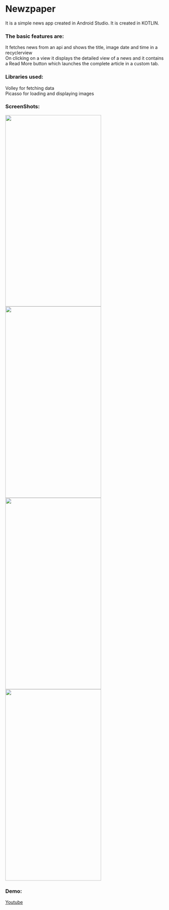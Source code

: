 # Newzpaper

It is a simple news app created in Android Studio.
It is created in KOTLIN.

### The basic features are:
It fetches news from an api and shows the title, image date and time in a recyclerview <br>
On clicking on a view it displays the detailed view of a news and it contains a Read More button which launches the complete article in a custom tab.

### Libraries used:
Volley for fetching data<br>
Picasso for loading and displaying images

### ScreenShots:

<img src="https://user-images.githubusercontent.com/98453503/208641733-cf59866f-90eb-48d5-8093-062fb4c1ebe7.png"  width="300" height="600"><img src="https://user-images.githubusercontent.com/98453503/208641711-2b1121ef-9125-4070-b55c-a757d28ff11c.png"  width="300" height="600">
<img src="https://user-images.githubusercontent.com/98453503/208641721-4dd0e618-486e-4d84-8e0b-51b45ec12499.png"  width="300" height="600"><img src="https://user-images.githubusercontent.com/98453503/208641727-81abb9e8-a7df-41a5-a037-0c5d83822246.png" width="300" height="600">


### Demo:

[Youtube](https://youtu.be/JvOYGwe32Z4)

